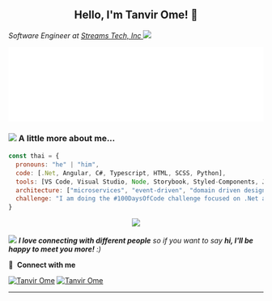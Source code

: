 <!-- [![160744959694494596](https://user-images.githubusercontent.com/6764957/101521273-94ed0f00-39c0-11eb-9721-1fb49097a171.png)](https://github.com/sw-yx?tab=repositories) -->

<h2 align="center">Hello, I'm Tanvir Ome! 👋</h2>

<p><em>Software Engineer at <a href="https://streamstech.com">Streams Tech, Inc </a><img src="https://media.giphy.com/media/fYSnHlufseco8Fh93Z/giphy.gif" width="30"></em></p>

<div style="display: flex; justify-content: space-between; flex-wrap: wrap;">
  <img src="https://github.com/tanvirome/tanvirome/blob/main/Images/github_stats_card.svg" style="width: 48%; flex-grow: 1;">
  <img src="https://github.com/tanvirome/tanvirome/blob/main/Images/github_languages_card.svg" style="width: 48%; flex-grow: 1;"">
</div>

<!-- ![Github Stat Overview](https://github.com/tanvirome/tanvirome/blob/main/Images/github_stats_card.svg) -->
<!-- ![Github Languages Overview](https://github.com/tanvirome/tanvirome/blob/main/Images/github_languages_card.svg) -->

### <img src="https://media.giphy.com/media/VgCDAzcKvsR6OM0uWg/giphy.gif" width="50"> A little more about me...

```javascript
const thai = {
  pronouns: "he" | "him",
  code: [.Net, Angular, C#, Typescript, HTML, SCSS, Python],
  tools: [VS Code, Visual Studio, Node, Storybook, Styled-Components, Jest, Docker],
  architecture: ["microservices", "event-driven", "domain driven design", "repository pattern"],
  challenge: "I am doing the #100DaysOfCode challenge focused on .Net and Angular"
}
```

<p align="center">
  <a href="https://github.com/tanvirome">
    <img src="https://skillicons.dev/icons?i=dotnet,angular,cs,ts,mongodb,mysql,postgres,git,kubernetes,docker,aws,azure,vim,docker,postman,rabbitmq,redis,regex,sass" />
  </a>
</p>

<img src="https://media.giphy.com/media/LnQjpWaON8nhr21vNW/giphy.gif" width="60"> <em><b>I love connecting with different people</b> so if you want to say <b>hi, I'll be happy to meet you more!</b> :)</em>

🔗 &nbsp;**Connect with me**

[![Tanvir Ome](https://skillicons.dev/icons?i=linkedin)](https://www.linkedin.com/in/tanvirome)
[![Tanvir Ome](https://skillicons.dev/icons?i=instagram)](https://www.instagram.com/tanvir.ome)

---

